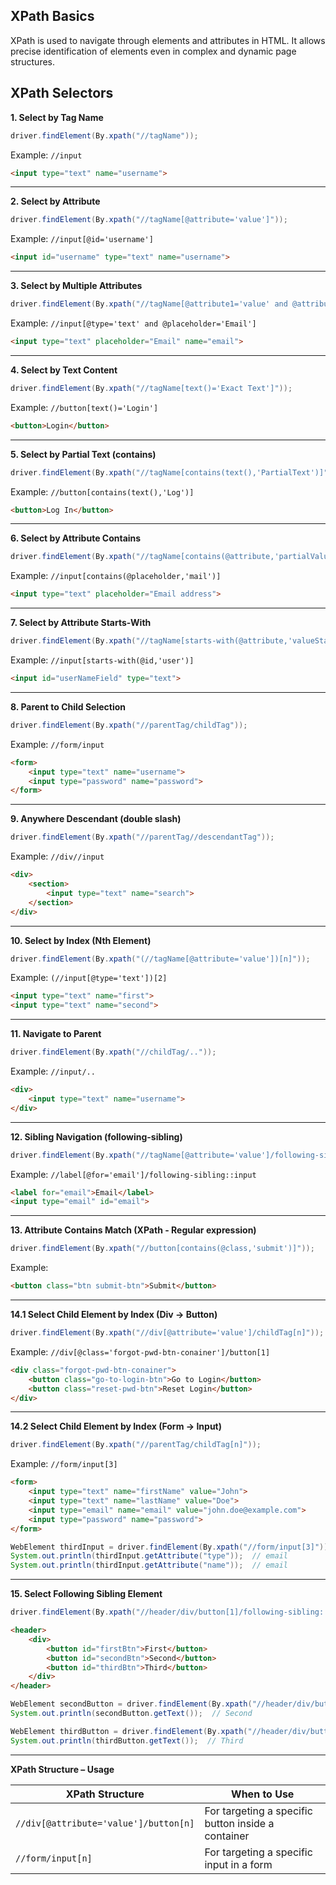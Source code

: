 ## XPath Basics

XPath is used to navigate through elements and attributes in HTML. It allows precise identification of elements even in complex and dynamic page structures.

## XPath Selectors


**1. Select by Tag Name**
```java
driver.findElement(By.xpath("//tagName"));
```
Example: `//input`
```html
<input type="text" name="username">
```

---

**2. Select by Attribute**
```java
driver.findElement(By.xpath("//tagName[@attribute='value']"));
```
Example: `//input[@id='username']`
```html
<input id="username" type="text" name="username">
```

---

**3. Select by Multiple Attributes**
```java
driver.findElement(By.xpath("//tagName[@attribute1='value' and @attribute2='value']"));
```
Example: `//input[@type='text' and @placeholder='Email']`
```html
<input type="text" placeholder="Email" name="email">
```

---

**4. Select by Text Content**
```java
driver.findElement(By.xpath("//tagName[text()='Exact Text']"));
```
Example: `//button[text()='Login']`
```html
<button>Login</button>
```

---

**5. Select by Partial Text (contains)**
```java
driver.findElement(By.xpath("//tagName[contains(text(),'PartialText')]"));
```
Example: `//button[contains(text(),'Log')]`
```html
<button>Log In</button>
```

---

**6. Select by Attribute Contains**
```java
driver.findElement(By.xpath("//tagName[contains(@attribute,'partialValue')]"));
```
Example: `//input[contains(@placeholder,'mail')]`
```html
<input type="text" placeholder="Email address">
```

---

**7. Select by Attribute Starts-With**
```java
driver.findElement(By.xpath("//tagName[starts-with(@attribute,'valueStart')]"));
```
Example: `//input[starts-with(@id,'user')]`
```html
<input id="userNameField" type="text">
```

---

**8. Parent to Child Selection**
```java
driver.findElement(By.xpath("//parentTag/childTag"));
```
Example: `//form/input`
```html
<form>
    <input type="text" name="username">
    <input type="password" name="password">
</form>
```

---

**9. Anywhere Descendant (double slash)**
```java
driver.findElement(By.xpath("//parentTag//descendantTag"));
```
Example: `//div//input`
```html
<div>
    <section>
        <input type="text" name="search">
    </section>
</div>
```

---

**10. Select by Index (Nth Element)**
```java
driver.findElement(By.xpath("(//tagName[@attribute='value'])[n]"));
```
Example: `(//input[@type='text'])[2]`
```html
<input type="text" name="first">
<input type="text" name="second">
```

---

**11. Navigate to Parent**
```java
driver.findElement(By.xpath("//childTag/.."));
```
Example: `//input/..`
```html
<div>
    <input type="text" name="username">
</div>
```

---

**12. Sibling Navigation (following-sibling)**
```java
driver.findElement(By.xpath("//tagName[@attribute='value']/following-sibling::tagName"));
```
Example: `//label[@for='email']/following-sibling::input`
```html
<label for="email">Email</label>
<input type="email" id="email">
```

---

**13. Attribute Contains Match (XPath - Regular expression)**
```java
driver.findElement(By.xpath("//button[contains(@class,'submit')]"));
```
Example:
```html
<button class="btn submit-btn">Submit</button>
```

---

**14.1 Select Child Element by Index (Div → Button)**
```java
driver.findElement(By.xpath("//div[@attribute='value']/childTag[n]"));
```
Example: `//div[@class='forgot-pwd-btn-conainer']/button[1]`
```html
<div class="forgot-pwd-btn-conainer">
    <button class="go-to-login-btn">Go to Login</button>
    <button class="reset-pwd-btn">Reset Login</button>
</div>
```

---

**14.2 Select Child Element by Index (Form → Input)**
```java
driver.findElement(By.xpath("//parentTag/childTag[n]"));
```
Example: `//form/input[3]`
```html
<form>
    <input type="text" name="firstName" value="John">
    <input type="text" name="lastName" value="Doe">
    <input type="email" name="email" value="john.doe@example.com">
    <input type="password" name="password">
</form>
```
```java
WebElement thirdInput = driver.findElement(By.xpath("//form/input[3]"));
System.out.println(thirdInput.getAttribute("type"));  // email
System.out.println(thirdInput.getAttribute("name"));  // email
```

---

**15. Select Following Sibling Element**
```java
driver.findElement(By.xpath("//header/div/button[1]/following-sibling::button"));
```
```html
<header>
    <div>
        <button id="firstBtn">First</button>
        <button id="secondBtn">Second</button>
        <button id="thirdBtn">Third</button>
    </div>
</header>
```
```java
WebElement secondButton = driver.findElement(By.xpath("//header/div/button[1]/following-sibling::button[1]"));
System.out.println(secondButton.getText());  // Second

WebElement thirdButton = driver.findElement(By.xpath("//header/div/button[1]/following-sibling::button[2]"));
System.out.println(thirdButton.getText());  // Third
```

---

**XPath Structure – Usage**

| XPath Structure | When to Use |
|-----------------|--------------|
| `//div[@attribute='value']/button[n]` | For targeting a specific button inside a container |
| `//form/input[n]` | For targeting a specific input in a form |

